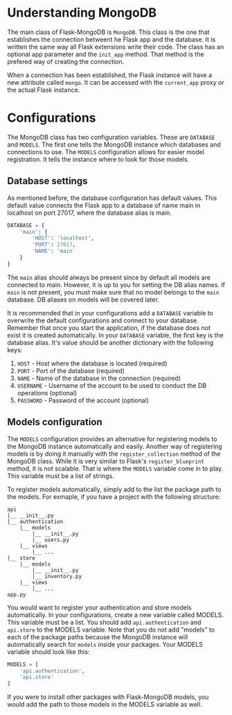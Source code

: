 # Understanding MongoDB

The main class of Flask-MongoDB is `MongoDB`. This class is the one that establishes the connection betweent he Flask app and the database. It is written the same way all Flask extensions write their code. The class has an optional app parameter and the `init_app` method. That method is the prefered way of creating the connection.

When a connection has been established, the Flask instance will have a new attribute called `mongo`. It can be accessed with the `current_app` proxy or the actual Flask instance.

# Configurations

The MongoDB class has two configuration variables. These are `DATABASE` and `MODELS`. The first one tells the MongoDB instance which databases and connections to use. The `MODELS` configuration allows for easier model registration. It tells the instance where to look for those models.

## Database settings

As mentioned before, the database configuration has default values. This default value connects the Flask app to a database of name main in localhost on port 27017, where the database alias is main.
```python
DATABASE = {
    'main': {
        'HOST': 'localhost',
        'PORT': 27017,
        'NAME': 'main'
    }
}
```
The `main` alias should always be present since by default all models are connected to main. However, it is up to you for setting the DB alias names. If `main` is not present, you must make sure that no model belongs to the `main` database. DB aliases on models will be covered later.

It is recommended that in your configurations add a `DATABASE` variable to overwrite the default configurations and connect to your database. Remember that once you start the application, if the database does not exist it is created automatically. In your `DATABASE` variable, the first key is the database alias. It's value should be another dictionary with the following keys: <br>

1. `HOST` - Host where the database is located (required)
2. `PORT` - Port of the database (required)
3. `NAME` - Name of the database in the connection (required)
4. `USERNAME` - Username of the account to be used to conduct the DB operations (optional)
5. `PASSWORD` - Password of the account (optional)

## Models configuration

The `MODELS` configuration provides an alternative for registering models to the MongoDB instance automatically and easily. Another way of registering models is by doing it manually with the `register_collection` method of the MongoDB class. While it is very similar to Flask's `register_blueprint` method, it is not scalable. That is where the `MODELS` variable come in to play. This variable must be a list of strings.

To register models automatically, simply add to the list the package path to the models. For exmaple, if you have a project with the following structure:
```
api
|__ __init__.py
|__ authentication
    |__ models
        |__ __init__.py
        |__ users.py
    |__ views
        |__ ...
|__ store
    |__ models
        |__ __init__.py
        |__ inventory.py
    |__ views
        |__ ...
app.py
```
You would want to register your authentication and store models automatically. In your configurations, create a new variable called MODELS. This variable must be a list. You should add `api.authentication` and `api.store` to the MODELS variable. Note that you do not add "models" to each of the package paths because the MongoDB instance will automatically search for `models` inside your packages. Your MODELS variable should look like this:
```python
MODELS = [
    'api.authentication',
    'api.store'
]
```
If you were to install other packages with Flask-MongoDB models, you would add the path to those models in the MODELS variable as well.
